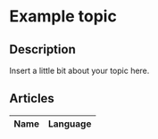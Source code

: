 # Example topic

## Description

Insert a little bit about your topic here.

## Articles

Name | Language
---- | --------
